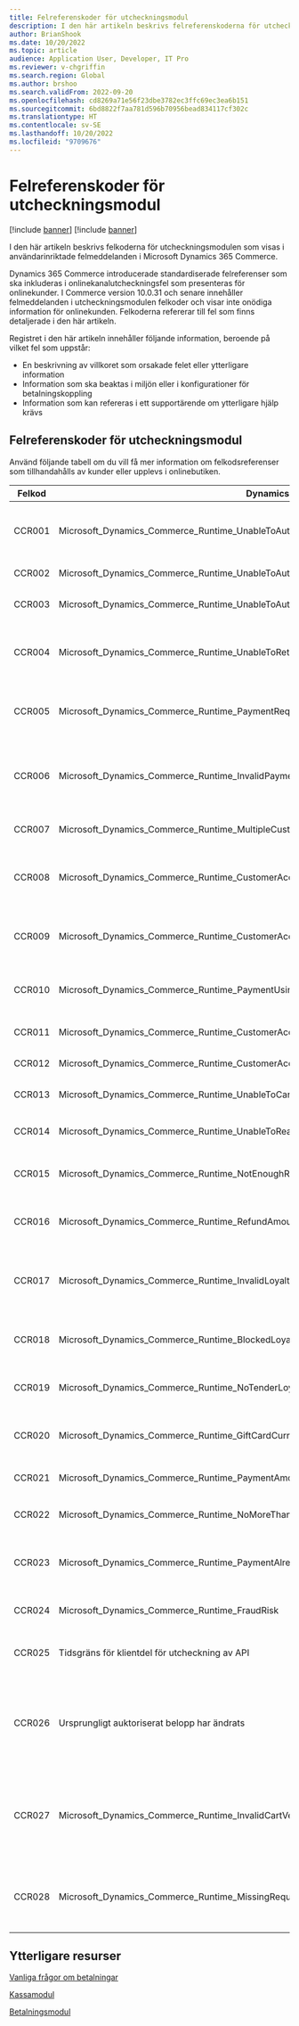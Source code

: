 ```yaml
---
title: Felreferenskoder för utcheckningsmodul
description: I den här artikeln beskrivs felreferenskoderna för utcheckningsmodulen som visas i användarinriktade felmeddelanden i Microsoft Dynamics 365 Commerce.
author: BrianShook
ms.date: 10/20/2022
ms.topic: article
audience: Application User, Developer, IT Pro
ms.reviewer: v-chgriffin
ms.search.region: Global
ms.author: brshoo
ms.search.validFrom: 2022-09-20
ms.openlocfilehash: cd8269a71e56f23dbe3782ec3ffc69ec3ea6b151
ms.sourcegitcommit: 6bd8822f7aa781d596b70956bead834117cf302c
ms.translationtype: HT
ms.contentlocale: sv-SE
ms.lasthandoff: 10/20/2022
ms.locfileid: "9709676"
---
```

# <a name="checkout-module-error-reference-codes"></a>Felreferenskoder för utcheckningsmodul

[!include [banner](includes/banner.md)]
[!include [banner](includes/preview-banner.md)]

I den här artikeln beskrivs felkoderna för utcheckningsmodulen som visas i användarinriktade felmeddelanden i Microsoft Dynamics 365 Commerce.

Dynamics 365 Commerce introducerade standardiserade felreferenser som ska inkluderas i onlinekanalutcheckningsfel som presenteras för onlinekunder. I Commerce version 10.0.31 och senare innehåller felmeddelanden i utcheckningsmodulen felkoder och visar inte onödiga information för onlinekunden. Felkoderna refererar till fel som finns detaljerade i den här artikeln.

Registret i den här artikeln innehåller följande information, beroende på vilket fel som uppstår:

- En beskrivning av villkoret som orsakade felet eller ytterligare information
- Information som ska beaktas i miljön eller i konfigurationer för betalningskoppling
- Information som kan refereras i ett supportärende om ytterligare hjälp krävs

## <a name="checkout-module-error-reference-codes"></a>Felreferenskoder för utcheckningsmodul

Använd följande tabell om du vill få mer information om felkodsreferenser som tillhandahålls av kunder eller upplevs i onlinebutiken.

| Felkod | Dynamics-korrelerad felkod | Felbeskrivning |
| ---------- | ------------------------------ | ----------------- |
| CCR001     | Microsoft\_Dynamics\_Commerce\_Runtime\_UnableToAuthorizePaymentCardTypeMissingOrNotSupported | Betalningen kunde inte auktoriseras. Korttyp-ID i **TokenizedPaymentCard** saknas eller så stöds inte tillhandahållet korttyp-ID. |
| CCR002     | Microsoft\_Dynamics\_Commerce\_Runtime\_UnableToAuthorizePayment | Nekat. Betalningen kunde inte auktoriseras. |
| CCR003     | Microsoft\_Dynamics\_Commerce\_Runtime\_UnableToAuthorizePaymentCardAdditionalContextRequired | Betalningen kunde inte auktoriseras. Ytterligare information krävs från kunden |
| CCR004     | Microsoft\_Dynamics\_Commerce\_Runtime\_UnableToRetrieveCardPaymentAcceptResult | Något gick fel. Det gick inte att få fram ett godkänt resultat för kortbetalningen. Försök igen eller kontakta systemadministratören. |
| CCR005     | Microsoft\_Dynamics\_Commerce\_Runtime\_PaymentRequiresMerchantProperties | Det går inte att göra betalningen på grund av att det saknas betalningsegenskaper för handlaren. Kontakta systemadministratören. |
| CCR006     | Microsoft\_Dynamics\_Commerce\_Runtime\_InvalidPaymentRequest | Det gick inte att hämta betalningsmedel för åtgärden. Kontrollera betalningsmetodinställningarna för den valda betalningsmedelstypen. |
| CCR007     | Microsoft\_Dynamics\_Commerce\_Runtime\_MultipleCustomerAccountPaymentsNotAllowed | En kundkontobetalning har redan tillämpats. Enbart en betalning tillåts per transaktion. |
| CCR008     | Microsoft\_Dynamics\_Commerce\_Runtime\_CustomerAccountLimitSignDifferentFromAmountDue | Kundkontogränsen skiljer sig från beloppet som förfaller. Försök med en annan betalningsmetod eller kontakta kundtjänst om du vill ha hjälp. |
| CCR009     | Microsoft\_Dynamics\_Commerce\_Runtime\_CustomerAccountPaymentExceedsTotalAmountForCarryOutAndReturnItems | Kundkontobetalningen överskrider det totala antalet förfallna artiklar i listan. Försök igen senare eller kontakta kundsupport för hjälp. |
| CCR010     | Microsoft\_Dynamics\_Commerce\_Runtime\_PaymentUsingUnauthorizedAccount | Kundkontobetalning kräver ett eget konto eller matchande fakturakonto på en betalningsmedelsrad. |
| CCR011     | Microsoft\_Dynamics\_Commerce\_Runtime\_CustomerAccountPaymentExceedsCustomerAccountFloorLimit | Det går just nu inte att bearbeta en kundkontobetalning – värdet för golvgränsen överskrids. |
| CCR012     | Microsoft\_Dynamics\_Commerce\_Runtime\_CustomerAccountPaymentForCustomerWithoutAllowOnAccount | Den här kunden har inte rätt att betala à conto. |
| CCR013     | Microsoft\_Dynamics\_Commerce\_Runtime\_UnableToCancelPayment | Något gick fel. Betalningen kunde inte annulleras. Försök igen. |
| CCR014     | Microsoft\_Dynamics\_Commerce\_Runtime\_UnableToReadCardTokenInfo | Ett fel uppstod när behandlingen för bearbetades. Försök igen senare. |
| CCR015     | Microsoft\_Dynamics\_Commerce\_Runtime\_NotEnoughRewardPoints | Förmånsbetalningsbeloppet överstiger det tillåtna beloppet för det här förmånskortet i den aktuella transaktionen. |
| CCR016     | Microsoft\_Dynamics\_Commerce\_Runtime\_RefundAmountMoreThanAllowed | Förmånsåterbetalningsbeloppet överstiger det tillåtna beloppet för det här förmånskortet i den aktuella transaktionen. |
| CCR017     | Microsoft\_Dynamics\_Commerce\_Runtime\_InvalidLoyaltyCardNumber | Det gick inte att hitta förmånskortnumret. Aktivera antingen förmånskortnumret eller ange ett annat förmånskortnumret och försök sedan igen. |
| CCR018     | Microsoft\_Dynamics\_Commerce\_Runtime\_BlockedLoyaltyCard | Förmånskortnumret är inte tillgängligt. Ange ett annat kortnummer och försök sedan igen. |
| CCR019     | Microsoft\_Dynamics\_Commerce\_Runtime\_NoTenderLoyaltyCard | Med det här förmånskortet är det inte möjligt att lösa in förmånspoäng för den här transaktionen. |
| CCR020     | Microsoft\_Dynamics\_Commerce\_Runtime\_GiftCardCurrencyMismatch | Presentkortsnumret påträffade ett fel. Försök med en annan presentkort eller kontakta kundtjänst om du vill ha hjälp. |
| CCR021     | Microsoft\_Dynamics\_Commerce\_Runtime\_PaymentAmountExceedsGiftBalance | Beloppet överstiger saldot på presentkortet. Ange ett annat belopp och försök sedan igen. |
| CCR022     | Microsoft\_Dynamics\_Commerce\_Runtime\_NoMoreThanOneLoyaltyTender | Transaktionen får inte innehålla fler än en förmånsbetalningsrad. |
| CCR023     | Microsoft\_Dynamics\_Commerce\_Runtime\_PaymentAlreadyVoided | Betalningsinformationen saknar information eller är felaktig. Verifiera betalningsinformationen och försök sedan igen. |
| CCR024     | Microsoft\_Dynamics\_Commerce\_Runtime\_FraudRisk | Beställningen kan inte behandlas för närvarande. Försök igen senare. |
| CCR025     | Tidsgräns för klientdel för utcheckning av API | Klientdelåtgärden har en tidsgräns. Bekräfta om ordern har bearbetats i Dynamics 365 Commerce headquarters. |
| CCR026     | Ursprungligt auktoriserat belopp har ändrats | Orderbeloppet har ändrats från det ursprungliga auktoriseringsbeloppet som bearbetas med betalningsgatewayen. Detta kan bero på att en tidpunkt har gått ut på en kupong, ett erbjudande eller en försäljning. |
| CCR027     | Microsoft\_Dynamics\_Commerce\_Runtime\_InvalidCartVersion | Ett fel uppstod när behandlingen för bearbetades. Referensen som tillhandahålls till vagn-API:t har en annan referens än förväntat (med hänsyn till potentiella inkonsekvenser under utcheckningsprocessen). |
| CCR028     | Microsoft\_Dynamics\_Commerce\_Runtime\_MissingRequiredCartTenderLines | Den betalningsmetod som försökts har stött på ett fel. Kontakta supporten om du vill granska dina kontoinställningar eller försöka igen med en annan betalningsmetod. |

## <a name="additional-resources"></a>Ytterligare resurser

[Vanliga frågor om betalningar](dev-itpro/payments-retail.md)

[Kassamodul](add-checkout-module.md)

[Betalningsmodul](payment-module.md)
